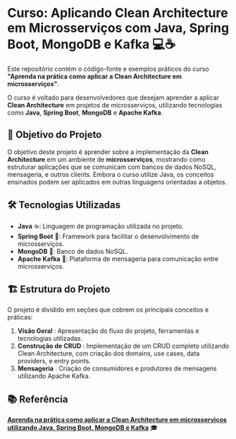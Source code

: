 # Curso: Aplicando Clean Architecture em Microsserviços com Java, Spring Boot, MongoDB e Kafka 💻☕
Este repositório contém o código-fonte e exemplos práticos do curso **"Aprenda na prática como aplicar a Clean Architecture em microsserviços"**.

O curso é voltado para desenvolvedores que desejam aprender a aplicar **Clean Architecture** em projetos de microsserviços, 
utilizando tecnologias como **Java**, **Spring Boot**, **MongoDB** e **Apache Kafka**. 

## 🎯 Objetivo do Projeto

O objetivo deste projeto é aprender sobre a implementação da **Clean Architecture** em um ambiente de **microsserviços**, 
mostrando como estruturar aplicações que se comunicam com bancos de dados NoSQL, mensageria, e outros clients. 
Embora o curso utilize Java, os conceitos ensinados podem ser aplicados em outras linguagens orientadas a objetos. 

## 🛠️ Tecnologias Utilizadas

- **Java** ☕️: Linguagem de programação utilizada no projeto.
- **Spring Boot** 🌱: Framework para facilitar o desenvolvimento de microsserviços.
- **MongoDB** 🍃: Banco de dados NoSQL.
- **Apache Kafka** 📨: Plataforma de mensageria para comunicação entre microsserviços.


## 🏗️ Estrutura do Projeto

O projeto é dividido em seções que cobrem os principais conceitos e práticas:

1. **Visão Geral** : Apresentação do fluxo do projeto, ferramentas e tecnologias utilizadas.
2. **Construção de CRUD** : Implementação de um CRUD completo utilizando Clean Architecture, com criação dos domains, use cases, data providers, e entry points.
3. **Mensageria** : Criação de consumidores e produtores de mensagens utilizando Apache Kafka.


## 📚 Referência  
[**Aprenda na prática como aplicar a Clean Architecture em microsserviços utilizando Java, Spring Boot, MongoDB e Kafka**](https://www.udemy.com/course/descomplicando-clean-architecture-na-pratica) 🎓

